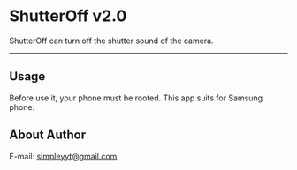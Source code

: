 # ShutterOff v2.0

ShutterOff can turn off the shutter sound of the camera.

___

## Usage

Before use it, your phone must be rooted. 
This app suits for Samsung phone.

## About Author

E-mail: simpleyyt@gmail.com

